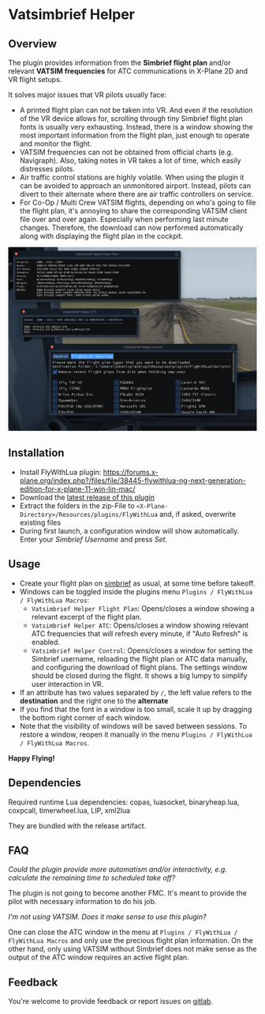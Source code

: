 # Vatsimbrief Helper

## Overview

The plugin provides information from the **Simbrief flight plan** and/or relevant **VATSIM frequencies** for ATC communications in X-Plane 2D and VR flight setups.

It solves major issues that VR pilots usually face:

* A printed flight plan can not be taken into VR. And even if the resolution of the VR device allows for, scrolling through tiny Simbrief flight plan fonts is usually very exhausting. Instead, there is a window showing the most important information from the flight plan, just enough to operate and monitor the flight.
* VATSIM frequencies can not be obtained from official charts (e.g. Navigraph). Also, taking notes in VR takes a lot of time, which easily distresses pilots.
* Air traffic control stations are highly volatile. When using the plugin it can be avoided to approach an unmonitored airport. Instead, pilots can divert to their alternate where there are air traffic controllers on service.
* For Co-Op / Multi Crew VATSIM flights, depending on who's going to file the flight plan, it's annoying to share the corresponding VATSIM client file over and over again. Especially when performing last minute changes. Therefore, the download can now performed automatically along with displaying the flight plan in the cockpit.

![All windows](screenshots/overview.png "All windows")

## Installation

* Install FlyWithLua plugin: https://forums.x-plane.org/index.php?/files/file/38445-flywithlua-ng-next-generation-edition-for-x-plane-11-win-lin-mac/
* Download the [latest release of this plugin](https://github.com/RedXi/vatsimbrief-helper/releases/latest)
* Extract the folders in the zip-File to `<X-Plane-Directory>/Resources/plugins/FlyWithLua` and, if asked, overwrite existing files
* During first launch, a configuration window will show automatically. Enter your *Simbrief Username* and press *Set*.

## Usage

* Create your flight plan on [simbrief](https://www.simbrief.com/) as usual, at some time before takeoff.
* Windows can be toggled inside the plugins menu `Plugins / FlyWithLua / FlyWithLua Macros`:
  * `Vatsimbrief Helper Flight Plan`: Opens/closes a window showing a relevant excerpt of the flight plan.
  * `Vatsimbrief Helper ATC`: Opens/closes a window showing relevant ATC frequencies that will refresh every minute, if "Auto Refresh" is enabled.
  * `Vatsimbrief Helper Control`: Opens/closes a window for setting the Simbrief username, reloading the flight plan or ATC data manually, and configuring the download of flight plans. The settings window should be closed during the flight. It shows a big lumpy to simplify user interaction in VR.
* If an attribute has two values separated by `/`, the left value refers to the **destination** and the right one to the **alternate**
* If you find that the font in a window is too small, scale it up by dragging the bottom right corner of each window.
* Note that the visibility of windows will be saved between sessions. To restore a window, reopen it manually in the menu `Plugins / FlyWithLua / FlyWithLua Macros`.

**Happy Flying!**

## Dependencies

Required runtime Lua dependencies: copas, luasocket, binaryheap.lua, coxpcall, timerwheel.lua, LIP, xml2lua

They are bundled with the release artifact.

## FAQ

*Could the plugin provide more automatism and/or interactivity, e.g. calculate the remaining time to scheduled take off?*

The plugin is not going to become another FMC. It's meant to provide the pilot with necessary information to do his job.

*I'm not using VATSIM. Does it make sense to use this plugin?*

One can close the ATC window in the menu at `Plugins / FlyWithLua / FlyWithLua Macros` and only use the precious flight plan information. On the other hand, only using VATSIM without Simbrief does not make sense as the output of the ATC window requires an active flight plan.

## Feedback

You're welcome to provide feedback or report issues on [gitlab](https://github.com/RedXi/vatsimbrief-helper).
